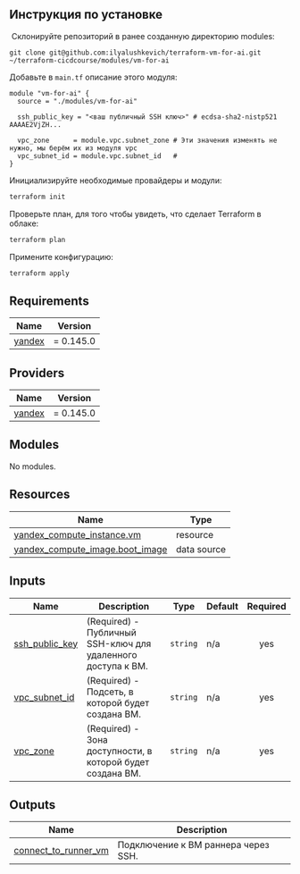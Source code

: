 ## Инструкция по установке
​
Склонируйте репозиторий в ранее созданную директорию modules:

```
git clone git@github.com:ilyalushkevich/terraform-vm-for-ai.git ~/terraform-cicdcourse/modules/vm-for-ai
```

Добавьте в `main.tf` описание этого модуля:

```hcl
module "vm-for-ai" {
  source = "./modules/vm-for-ai"

  ssh_public_key = "<ваш публичный SSH ключ>" # ecdsa-sha2-nistp521 AAAAE2VjZH...

  vpc_zone      = module.vpc.subnet_zone # Эти значения изменять не нужно, мы берём их из модуля vpc
  vpc_subnet_id = module.vpc.subnet_id   #
}
```

Инициализируйте необходимые провайдеры и модули:

```bash
terraform init
```

Проверьте план, для того чтобы увидеть, что сделает Terraform в облаке:

```bash
terraform plan
```

Примените конфигурацию:

```bash
terraform apply
```

## Requirements

| Name | Version |
|------|---------|
| <a name="requirement_yandex"></a> [yandex](#requirement\_yandex) | = 0.145.0 |

## Providers

| Name | Version |
|------|---------|
| <a name="provider_yandex"></a> [yandex](#provider\_yandex) | = 0.145.0 |

## Modules

No modules.

## Resources

| Name | Type |
|------|------|
| [yandex_compute_instance.vm](https://registry.terraform.io/providers/yandex-cloud/yandex/0.145.0/docs/resources/compute_instance) | resource |
| [yandex_compute_image.boot_image](https://registry.terraform.io/providers/yandex-cloud/yandex/0.145.0/docs/data-sources/compute_image) | data source |

## Inputs

| Name | Description | Type | Default | Required |
|------|-------------|------|---------|:--------:|
| <a name="input_ssh_public_key"></a> [ssh\_public\_key](#input\_ssh\_public\_key) | (Required) - Публичный SSH-ключ для удаленного доступа к ВМ. | `string` | n/a | yes |
| <a name="input_vpc_subnet_id"></a> [vpc\_subnet\_id](#input\_vpc\_subnet\_id) | (Required) - Подcеть, в которой будет создана ВМ. | `string` | n/a | yes |
| <a name="input_vpc_zone"></a> [vpc\_zone](#input\_vpc\_zone) | (Required) - Зона доступности, в которой будет создана ВМ. | `string` | n/a | yes |

## Outputs

| Name | Description |
|------|-------------|
| <a name="output_connect_to_runner_vm"></a> [connect\_to\_runner\_vm](#output\_connect\_to\_runner\_vm) | Подключение к ВМ раннера через SSH. |
